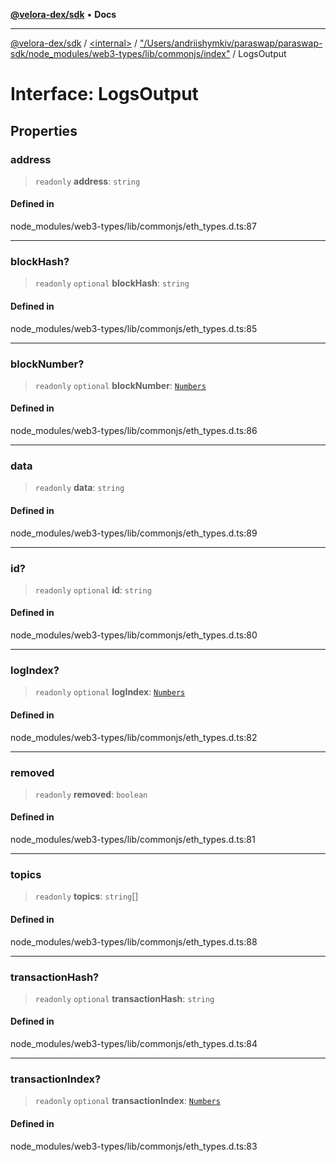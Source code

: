 [**@velora-dex/sdk**](../../../../README.md) • **Docs**

***

[@velora-dex/sdk](../../../../globals.md) / [\<internal\>](../../../README.md) / ["/Users/andriishymkiv/paraswap/paraswap-sdk/node\_modules/web3-types/lib/commonjs/index"](../README.md) / LogsOutput

# Interface: LogsOutput

## Properties

### address

> `readonly` **address**: `string`

#### Defined in

node\_modules/web3-types/lib/commonjs/eth\_types.d.ts:87

***

### blockHash?

> `readonly` `optional` **blockHash**: `string`

#### Defined in

node\_modules/web3-types/lib/commonjs/eth\_types.d.ts:85

***

### blockNumber?

> `readonly` `optional` **blockNumber**: [`Numbers`](../../../type-aliases/Numbers.md)

#### Defined in

node\_modules/web3-types/lib/commonjs/eth\_types.d.ts:86

***

### data

> `readonly` **data**: `string`

#### Defined in

node\_modules/web3-types/lib/commonjs/eth\_types.d.ts:89

***

### id?

> `readonly` `optional` **id**: `string`

#### Defined in

node\_modules/web3-types/lib/commonjs/eth\_types.d.ts:80

***

### logIndex?

> `readonly` `optional` **logIndex**: [`Numbers`](../../../type-aliases/Numbers.md)

#### Defined in

node\_modules/web3-types/lib/commonjs/eth\_types.d.ts:82

***

### removed

> `readonly` **removed**: `boolean`

#### Defined in

node\_modules/web3-types/lib/commonjs/eth\_types.d.ts:81

***

### topics

> `readonly` **topics**: `string`[]

#### Defined in

node\_modules/web3-types/lib/commonjs/eth\_types.d.ts:88

***

### transactionHash?

> `readonly` `optional` **transactionHash**: `string`

#### Defined in

node\_modules/web3-types/lib/commonjs/eth\_types.d.ts:84

***

### transactionIndex?

> `readonly` `optional` **transactionIndex**: [`Numbers`](../../../type-aliases/Numbers.md)

#### Defined in

node\_modules/web3-types/lib/commonjs/eth\_types.d.ts:83
